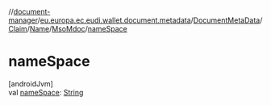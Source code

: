 //[document-manager](../../../../../../index.md)/[eu.europa.ec.eudi.wallet.document.metadata](../../../../index.md)/[DocumentMetaData](../../../index.md)/[Claim](../../index.md)/[Name](../index.md)/[MsoMdoc](index.md)/[nameSpace](name-space.md)

# nameSpace

[androidJvm]\
val [nameSpace](name-space.md): [String](https://kotlinlang.org/api/latest/jvm/stdlib/kotlin/-string/index.html)
